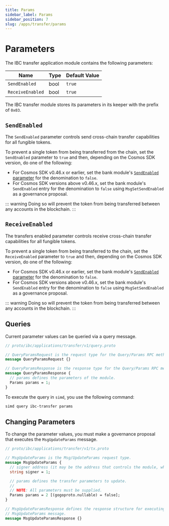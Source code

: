 ```yaml
---
title: Params
sidebar_label: Params
sidebar_position: 7
slug: /apps/transfer/params
---
```



# Parameters

The IBC transfer application module contains the following parameters:

| Name             | Type | Default Value |
| ---------------- | ---- | ------------- |
| `SendEnabled`    | bool | `true`        |
| `ReceiveEnabled` | bool | `true`        |

The IBC transfer module stores its parameters in its keeper with the prefix of `0x03`.

## `SendEnabled`

The `SendEnabled` parameter controls send cross-chain transfer capabilities for all fungible tokens.

To prevent a single token from being transferred from the chain, set the `SendEnabled` parameter to `true` and then, depending on the Cosmos SDK version, do one of the following:

- For Cosmos SDK v0.46.x or earlier, set the bank module's [`SendEnabled` parameter](https://github.com/cosmos/cosmos-sdk/blob/release/v0.46.x/x/bank/spec/05_params.md#sendenabled) for the denomination to `false`.
- For Cosmos SDK versions above v0.46.x, set the bank module's `SendEnabled` entry for the denomination to `false` using `MsgSetSendEnabled` as a governance proposal.

::: warning
Doing so will prevent the token from being transferred between any accounts in the blockchain.
:::

## `ReceiveEnabled`

The transfers enabled parameter controls receive cross-chain transfer capabilities for all fungible tokens.

To prevent a single token from being transferred to the chain, set the `ReceiveEnabled` parameter to `true` and then, depending on the Cosmos SDK version, do one of the following:

- For Cosmos SDK v0.46.x or earlier, set the bank module's [`SendEnabled` parameter](https://github.com/cosmos/cosmos-sdk/blob/release/v0.46.x/x/bank/spec/05_params.md#sendenabled) for the denomination to `false`.
- For Cosmos SDK versions above v0.46.x, set the bank module's `SendEnabled` entry for the denomination to `false` using `MsgSetSendEnabled` as a governance proposal.

::: warning
Doing so will prevent the token from being transferred between any accounts in the blockchain.
:::

## Queries

Current parameter values can be queried via a query message.

<!-- Turn it into a github code snippet in docusaurus: -->

```protobuf
// proto/ibc/applications/transfer/v1/query.proto

// QueryParamsRequest is the request type for the Query/Params RPC method.
message QueryParamsRequest {}

// QueryParamsResponse is the response type for the Query/Params RPC method.
message QueryParamsResponse {
  // params defines the parameters of the module.
  Params params = 1;
}
```

To execute the query in `simd`, you use the following command:

```bash
simd query ibc-transfer params
```

## Changing Parameters

To change the parameter values, you must make a governance proposal that executes the `MsgUpdateParams` message.

<!-- Turn it into a github code snippet in docusaurus: -->

```protobuf
// proto/ibc/applications/transfer/v1/tx.proto

// MsgUpdateParams is the Msg/UpdateParams request type.
message MsgUpdateParams {
  // signer address (it may be the address that controls the module, which defaults to x/gov unless overwritten).
  string signer = 1;

  // params defines the transfer parameters to update.
  //
  // NOTE: All parameters must be supplied.
  Params params = 2 [(gogoproto.nullable) = false];
}

// MsgUpdateParamsResponse defines the response structure for executing a
// MsgUpdateParams message.
message MsgUpdateParamsResponse {}
```
